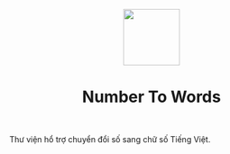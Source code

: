 <p align="center">
    <a href="https://github.com/yiisoft" target="_blank">
        <img src="https://avatars0.githubusercontent.com/u/50674062" height="100px">
    </a>
    <h1 align="center">Number To Words</h1>
    <br>
</p>

Thư viện hổ trợ chuyển đổi số sang chữ số Tiếng Việt.
